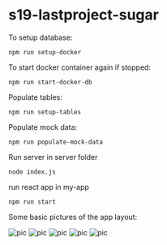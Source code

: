 # s19-lastproject-sugar

To setup database:

```
npm run setup-docker
```

To start docker container again if stopped:

```
npm run start-docker-db
```

Populate tables:
```
npm run setup-tables
```

Populate mock data:
```
npm run populate-mock-data
```
Run server in server folder

```
node index.js
```
run react app in my-app
```
npm run start
```

Some basic pictures of the app layout:

![pic](https://imgur.com/7xZXxlw)
![pic](https://imgur.com/BA1QgwF)
![pic](https://imgur.com/K4w1M7l)
![pic](https://imgur.com/95I9B3X)
![pic](https://imgur.com/Vc5wgOT)